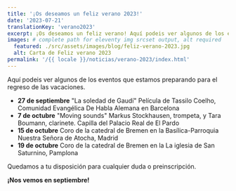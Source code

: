 ```yaml
---
title: '¡Os deseamos un feliz verano 2023!'
date: '2023-07-21'
translationKey: 'verano2023'
excerpt: ¡Os deseamos un feliz verano! Aquí podeis ver algunos de los eventos que estamos preparando para el regreso de las vacaciones.
images: # complete path for eleventy img srcset output, alt required
  featured: ./src/assets/images/blog/feliz-verano-2023.jpg
  alt: Carta de Feliz verano 2023
permalink: '/{{ locale }}/noticias/verano-2023/index.html'
---
```


Aquí podeis ver algunos de los eventos que estamos preparando para el regreso de las vacaciones.

- **27 de septiembre** "La soledad de Gaudí" Película de Tassilo Coelho, Comunidad Evangélica De Habla Alemana en Barcelona
- **7 de octubre** "Moving sounds" Markus Stockhausen, trompeta, y Tara Boumann, clarinete. Capilla del Palacio Real de El Pardo
- **15 de octubre** Coro de la catedral de Bremen en la Basílica-Parroquia Nuestra Señora de Atocha, Madrid
- **19 de octubre** Coro de la catedral de Bremen en la La iglesia de San Saturnino, Pamplona

Quedamos a tu disposición para cualquier duda o preinscripción.

**¡Nos vemos en septiembre!**
